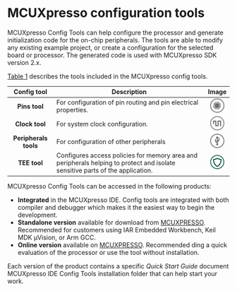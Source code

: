 # MCUXpresso configuration tools

MCUXpresso Config Tools can help configure the processor and generate initialization code for the on-chip peripherals. The tools are able to modify any existing example project, or create a configuration for the selected board or processor. The generated code is used with MCUXpresso SDK version 2.x.

[Table 1](mcuxpresso_config_tools.md#TABLE_CONFIGTOOL) describes the tools included in the MCUXpresso config tools.

|Config tool|Description|Image|
|:---------:|-----------|:---:|
|**Pins tool**|For configuration of pin routing and pin electrical properties.​|![](../images/pins_tool.png)|
|**Clock tool**|For system clock configuration.​|![](../images/clock_tool.png)|
|**Peripherals tools**|For configuration of other peripherals|![](../images/peripheral_tool.png)|
|**TEE tool**|Configures access policies for memory area and peripherals helping to protect and isolate sensitive parts of the application.​|![](../images/tee_tool.png)|

MCUXpresso Config Tools can be accessed in the following products:

-   **Integrated** in the MCUXpresso IDE. Config tools are integrated with both compiler and debugger which makes it the easiest way to begin the development.
-   **Standalone version** available for download from [MCUXPRESSO](http://www.nxp.com/mcuxpresso). Recommended for customers using IAR Embedded Workbench, Keil MDK µVision, or Arm GCC.
-   **Online version** available on [MCUXPRESSO](http://mcuxpresso.nxp.com). Recommended ding a quick evaluation of the processor or use the tool without installation.

Each version of the product contains a specific *Quick Start Guide* document MCUXpresso IDE Config Tools installation folder that can help start your work.


